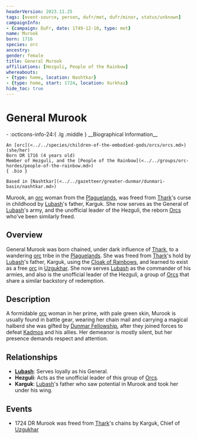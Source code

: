 ```yaml
---
headerVersion: 2023.11.25
tags: [event-source, person, dufr/met, dufr/minor, status/unknown]
campaignInfo:
- {campaign: DuFr, date: 1749-12-10, type: met}
name: Murook
born: 1716
species: orc
ancestry:
gender: female
title: General Murook
affiliations: [Hezguli, People of the Rainbow]
whereabouts:
- {type: home, location: Nashtkar}
- {type: home, start: 1724, location: Xurkhaz}
hide_toc: true
---
```

# General Murook
<div class="grid cards ext-narrow-margin ext-one-column" markdown>
- :octicons-info-24:{ .lg .middle } __Biographical Information__

    An [orc](<../../species/children-of-the-embodied-gods/orcs/orcs.md>) (she/her)  
    Born DR 1716 (4 years old)  
    Member of Hezguli, and the [People of the Rainbow](<../../groups/orc-hordes/people-of-the-rainbow.md>)  
    { .bio }

    Based in [Nashtkar](<../../gazetteer/greater-dunmar/dunmari-basin/nashtkar.md>)
</div>



Murook, an [orc](<../../species/children-of-the-embodied-gods/orcs/orcs.md>) woman from the [Plaguelands](<../../gazetteer/istaros-watershed/plaguelands.md>), was freed from [Thark](<../../cosmology/gods/embodied-gods/thark.md>)'s curse in childhood by [Lubash](<./lubash.md>)'s father, Karguk. She now serves as the General of [Lubash](<./lubash.md>)'s army, and the unofficial leader of the Hezguli, the reborn [Orcs](<../../species/children-of-the-embodied-gods/orcs/orcs.md>) who've been similarly freed.
## Overview

General Murook was born chained, under dark influence of [Thark](<../../cosmology/gods/embodied-gods/thark.md>), to a wandering [orc](<../../species/children-of-the-embodied-gods/orcs/orcs.md>) tribe in the [Plaguelands](<../../gazetteer/istaros-watershed/plaguelands.md>). She was freed from [Thark](<../../cosmology/gods/embodied-gods/thark.md>)'s hold by [Lubash](<./lubash.md>)'s father, Karguk, using the [Cloak of Rainbows](<../../things/artifacts-of-power/cloak-of-rainbows.md>), and learned to exist as a free [orc](<../../species/children-of-the-embodied-gods/orcs/orcs.md>) in [Uzgukhar](<../../gazetteer/istaros-watershed/xurkhaz/uzgukhar.md>). She now serves [Lubash](<./lubash.md>) as the commander of his armies, and also is the unofficial leader of the Hezguli, a group of [Orcs](<../../species/children-of-the-embodied-gods/orcs/orcs.md>) that share a similar backstory of redemption.
## Description

A formidable [orc](<../../species/children-of-the-embodied-gods/orcs/orcs.md>) woman in her prime, with pale green skin, Murook is usually found in battle gear, wearing her chain mail and carrying a magical halberd she was gifted by [Dunmar Fellowship](<../pcs/dunmar-fellowship/dunmar-fellowship.md>), after they joined forces to defeat [Kadmos](<../chardonians/kadmos.md>) and his allies. Her demeanor is mostly silent, but her presence demands respect and attention.
## Relationships

- **[Lubash](<./lubash.md>)**: Serves loyally as his General.
- **Hezguli**: Acts as the unofficial leader of this group of [Orcs](<../../species/children-of-the-embodied-gods/orcs/orcs.md>).
- **Karguk**: [Lubash](<./lubash.md>)'s father who saw potential in Murook and took her under his wing.
## Events

- 1724 DR Murook was freed from [Thark](<../../cosmology/gods/embodied-gods/thark.md>)'s chains by Karguk, Chief of [Uzgukhar](<../../gazetteer/istaros-watershed/xurkhaz/uzgukhar.md>)

